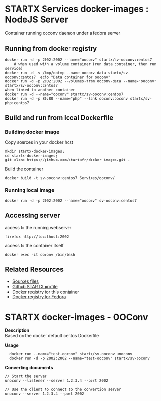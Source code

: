 # STARTX Services docker-images : NodeJS Server

Container running ooconv daemon under a fedora server

## Running from docker registry

	docker run -d -p 2002:2002 --name="ooconv" startx/sv-ooconv:centos7
        # when used with a volume container (run data container, then run service)
	docker run -d -v /tmp/ootmp --name ooconv-data startx/sv-ooconv:centos7  echo "Data container for ooconv"
	docker run -d -p 2002:2002 --volumes-from ooconv-data --name="ooconv" startx/sv-ooconv:centos7
	when linked to another container
	docker run -d --name="ooconv" startx/sv-ooconv:centos7
	docker run -d -p 80:80 --name="php" --link ooconv:ooconv startx/sv-php:centos7

## Build and run from local Dockerfile
### Building docker image
Copy sources in your docker host 

	mkdir startx-docker-images; 
	cd startx-docker-images;
	git clone https://github.com/startxfr/docker-images.git .

Build the container

	docker build -t sv-ooconv:centos7 Services/ooconv/

### Running local image

	docker run -d -p 2002:2002 --name="ooconv" sv-ooconv:centos7

## Accessing server
access to the running webserver

	firefox http://localhost:2002

access to the container itself

	docker exec -it ooconv /bin/bash

## Related Resources
* [Sources files](https://github.com/startxfr/docker-images/tree/master/Services/ooconv)
* [Github STARTX profile](https://github.com/startxfr/docker-images)
* [Docker registry for this container](https://registry.hub.docker.com/u/startx/sv-ooconv/)
* [Docker registry for Fedora](https://registry.hub.docker.com/u/fedora/)

STARTX docker-images - OOConv
=============================

**Description**  
Based on the docker default centos Dockerfile

**Usage**  

	  docker run --name="test-ooconv" startx/sv-ooconv unoconv
	  docker run -d -p 2002:2002 --name="test-ooconv" startx/sv-ooconv


**Converting documents**

	// Start the server 
	unoconv --listener --server 1.2.3.4 --port 2002

	// Use the client to connect to the convertion server
	unoconv --server 1.2.3.4 --port 2002
